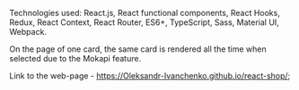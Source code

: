 Technologies used: React.js, React functional components, React Hooks, Redux, React Context, React Router, ES6+, TypeScript, Sass, Material UI, Webpack.

On the page of one card, the same card is rendered all the time when selected due to the Mokapi feature.

Link to the web-page - https://Oleksandr-Ivanchenko.github.io/react-shop/;